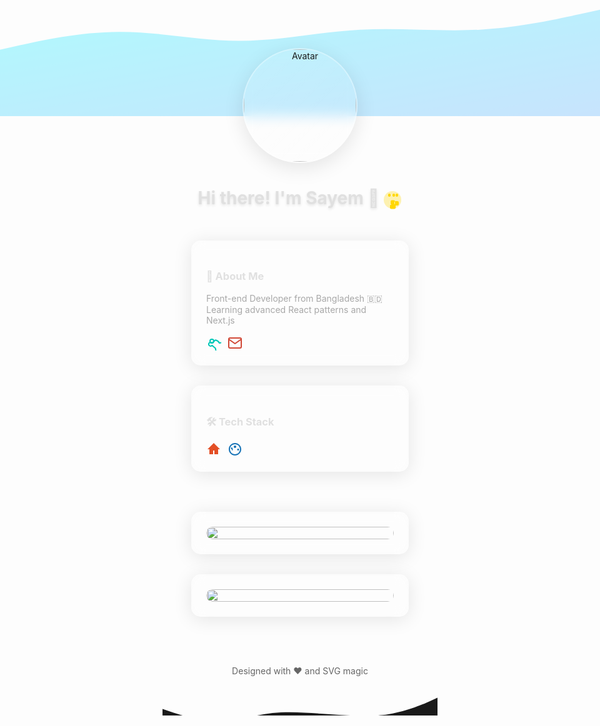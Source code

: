 <div align="center">
  <!-- Glassmorphism Banner -->
  <svg xmlns="http://www.w3.org/2000/svg" viewBox="0 0 1440 320" preserveAspectRatio="xMidYMid slice" style="position: absolute; top: 0; left: 0; width: 100%; z-index: -1; opacity: 0.3;">
    <defs>
      <linearGradient id="grad" x1="0%" y1="0%" x2="100%" y2="100%">
        <stop offset="0%" style="stop-color:#00f2fe;stop-opacity:1" />
        <stop offset="100%" style="stop-color:#4facfe;stop-opacity:1" />
      </linearGradient>
      <filter id="glass" filterUnits="userSpaceOnUse">
        <feGaussianBlur stdDeviation="10" />
        <feColorMatrix type="matrix" values="1 0 0 0 0  0 1 0 0 0  0 0 1 0 0  0 0 0 0.15 0"/>
      </filter>
    </defs>
    <path fill="url(#grad)" d="M0 160L48 149.3C96 139 192 117 288 117.3C384 117 480 139 576 138.7C672 139 768 117 864 112C960 107 1056 117 1152 112C1248 107 1344 85 1392 74.7L1440 64L1440 320L1392 320C1344 320 1248 320 1152 320C1056 320 960 320 864 320C768 320 672 320 576 320C480 320 384 320 288 320C192 320 96 320 48 320L0 320Z"></path>
  </svg>

  <!-- Avatar with Glass Effect -->
  <img src="https://avatars.githubusercontent.com/u/583231?v=4" alt="Avatar" 
       style="width: 180px; height: 180px; border-radius: 50%; margin-top: 40px; 
              box-shadow: 0 8px 32px rgba(0,0,0,0.1); 
              backdrop-filter: blur(10px); border: 2px solid rgba(255,255,255,0.3);
              background: linear-gradient(135deg, rgba(255,255,255,0.1) 0%, rgba(255,255,255,0.05) 100%);"/>
</div>

<h1 align="center" style="color: #e0e0e0; text-shadow: 0 2px 4px rgba(0,0,0,0.1);">
  Hi there! I'm Sayem 👋
  <svg style="vertical-align: middle;" width="30" height="30" viewBox="0 0 30 30">
    <circle cx="15" cy="15" r="14" fill="#ffd700" opacity="0.3"/>
    <path fill="#ffd700" d="M12 17.5c0-1.1.9-2 2-2h3c1.1 0 2 .9 2 2v3c0 1.1-.9 2-2 2h-3c-1.1 0-2-.9-2-2v-3zm5-12.5c-1.1 0-2 .9-2 2v1c0 1.1.9 2 2 2s2-.9 2-2v-1c0-1.1-.9-2-2-2zm-7 0c-1.1 0-2 .9-2 2v1c0 1.1.9 2 2 2s2-.9 2-2v-1c0-1.1-.9-2-2-2zm12 0c-1.1 0-2 .9-2 2v1c0 1.1.9 2 2 2s2-.9 2-2v-1c0-1.1-.9-2-2-2zm-7 17.5c-1.1 0-2 .9-2 2v3c0 1.1.9 2 2 2h3c1.1 0 2-.9 2-2v-3c0-1.1-.9-2-2-2h-3zm5-5.5c-1.1 0-2 .9-2 2v3c0 1.1.9 2 2 2h3c1.1 0 2-.9 2-2v-3c0-1.1-.9-2-2-2h-3zm-7 5.5c-1.1 0-2 .9-2 2v3c0 1.1.9 2 2 2h3c1.1 0 2-.9 2-2v-3c0-1.1-.9-2-2-2h-3z"/>
  </svg>
</h1>

<!-- Glassmorphism Cards -->
<div style="display: flex; flex-wrap: wrap; justify-content: center; gap: 2rem; padding: 2rem;">
  <!-- About Card -->
  <div style="background: rgba(255,255,255,0.05); backdrop-filter: blur(10px); border-radius: 15px; padding: 1.5rem; width: 300px; box-shadow: 0 4px 30px rgba(0,0,0,0.1);">
    <h3 style="color: #e0e0e0;">🚀 About Me</h3>
    <p style="color: #a8a8a8;">Front-end Developer from Bangladesh 🇧🇩<br>Learning advanced React patterns and Next.js</p>
    <div style="display: flex; gap: 10px; margin-top: 1rem;">
      <a href="https://md-sayem-mia.netlify.app/">
        <svg xmlns="http://www.w3.org/2000/svg" width="24" height="24" viewBox="0 0 24 24" fill="none" stroke="#00C7B7" stroke-width="2" stroke-linecap="round" stroke-linejoin="round"><path d="M21 12a9 9 0 1 1-6.219 8.571l-5.581-4.764a3 3 0 1 1 0-3.813l5.581-4.764A9 9 0 0 1 21 12z"/><path d="M9 12a3 3 0 1 0 0-6 3 3 0 0 0 0 6z"/></svg>
      </a>
      <a href="mailto:mdsayemofficial1000@gmail.com">
        <svg xmlns="http://www.w3.org/2000/svg" width="24" height="24" viewBox="0 0 24 24" fill="none" stroke="#D14836" stroke-width="2" stroke-linecap="round" stroke-linejoin="round"><path d="M4 4h16c1.1 0 2 .9 2 2v12c0 1.1-.9 2-2 2H4c-1.1 0-2-.9-2-2V6c0-1.1.9-2 2-2z"/><polyline points="22,6 12,13 2,6"/></svg>
      </a>
    </div>
  </div>

  <!-- Skills Card -->
  <div style="background: rgba(255,255,255,0.05); backdrop-filter: blur(10px); border-radius: 15px; padding: 1.5rem; width: 300px; box-shadow: 0 4px 30px rgba(0,0,0,0.1);">
    <h3 style="color: #e0e0e0;">🛠️ Tech Stack</h3>
    <div style="display: flex; flex-wrap: wrap; gap: 10px; margin-top: 1rem;">
      <svg xmlns="http://www.w3.org/2000/svg" width="24" height="24" viewBox="0 0 24 24" fill="#E34F26"><path d="M12 2L2 12h3v8h6v-6h2v6h6v-8h3L12 2z"/></svg>
      <svg xmlns="http://www.w3.org/2000/svg" width="24" height="24" viewBox="0 0 24 24" fill="#1572B6"><path d="M12 2C6.48 2 2 6.48 2 12s4.48 10 10 10 10-4.48 10-10S17.52 2 12 2zm0 18c-4.41 0-8-3.59-8-8s3.59-8 8-8 8 3.59 8 8-3.59 8-8 8zm-5-6c.83 0 1.5-.67 1.5-1.5S7.83 9 7 9s-1.5.67-1.5 1.5S6.17 12 7 12zm10 0c.83 0 1.5-.67 1.5-1.5s-.67-1.5-1.5-1.5-1.5.67-1.5 1.5.67 1.5 1.5 1.5zm-5-4c1.1 0 2-.9 2-2s-.9-2-2-2-2 .9-2 2 .9 2 2 2zm0-4c-1.1 0-2 .9-2 2s.9 2 2 2 2-.9 2-2-.9-2-2-2z"/></svg>
      <!-- Add more SVG icons for other technologies -->
    </div>
  </div>
</div>

<!-- Animated Stats Section -->
<div style="display: flex; flex-wrap: wrap; justify-content: center; gap: 2rem; padding: 2rem;">
  <div style="background: rgba(255,255,255,0.05); backdrop-filter: blur(10px); border-radius: 15px; padding: 1.5rem; width: 300px; box-shadow: 0 4px 30px rgba(0,0,0,0.1);">
    <img src="https://github-readme-stats.vercel.app/api/top-langs?username=sayemhaque&show_icons=true&locale=en&layout=compact&theme=radical" 
         style="width: 100%; border-radius: 10px;" />
  </div>
  <div style="background: rgba(255,255,255,0.05); backdrop-filter: blur(10px); border-radius: 15px; padding: 1.5rem; width: 300px; box-shadow: 0 4px 30px rgba(0,0,0,0.1);">
    <img src="https://github-readme-streak-stats.herokuapp.com/?user=sayemhaque&theme=radical" 
         style="width: 100%; border-radius: 10px;" />
  </div>
</div>

<!-- Unique Footer -->
<footer style="margin-top: 4rem; padding: 2rem; text-align: center;">
  <svg xmlns="http://www.w3.org/2000/svg" viewBox="0 0 1440 100" preserveAspectRatio="none" style="position: relative; z-index: -1;">
    <path fill="#1a1a1a" fill-opacity="1" d="M0,64L48,80C96,96,192,128,288,128C384,128,480,96,576,85.3C672,75,768,85,864,90.7C960,96,1056,107,1152,96C1248,85,1344,48,1392,26.7L1440,5L1440,320L1392,320C1344,320,1248,320,1152,320C1056,320,960,320,864,320C768,320,672,320,576,320C480,320,384,320,288,320C192,320,96,320,48,320L0,320Z"></path>
  </svg>
  <p style="color: #666; margin-top: -80px;">Designed with ❤️ and SVG magic</p>
</footer>
